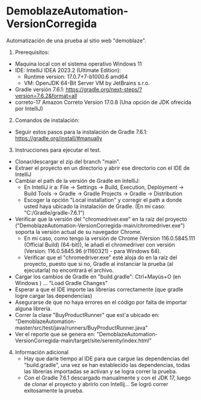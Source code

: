 # DemoblazeAutomation-VersionCorregida
Automatización de una prueba al sitio web "demoblaze".

1. Prerequisitos:
  - Maquina local con el sistema operativo Windows 11
  - IDE: IntelliJ IDEA 2023.2 (Ultimate Edition):
    - Runtime version: 17.0.7+7-b1000.6 amd64
    - VM: OpenJDK 64-Bit Server VM by JetBrains s.r.o.
  - Gradle versión 7.6.1: https://gradle.org/next-steps/?version=7.6.2&format=all 
  - correto-17 Amazon Correto Version 17.0.8 (Una opción de JDK ofrecida por IntelliJ)

2. Comandos de instalación:
  - Seguir estos pasos para la instalación de Gradle 7.6.1: https://gradle.org/install/#manually

3. Instrucciones para ejecutar el test.
  - Clonar/descargar el zip del branch "main".
  - Extraer el proyecto en un directorio y abrir ese directorio con el IDE de IntelliJ
  - Cambiar el path de la versión de Gradle en IntelliJ:
    - En IntelliJ ir a: File -> Settings -> Build, Execution, Deployment -> Build Tools -> Gradle -> Gradle Projects -> Gradle -> Distribution
    - Escoger la opción "Local installation" y corregir el path a donde usted haya ubicado la instalación de Gradle. (En mi caso: "C:/Gradle/gradle-7.6.1")
  - Verificar que la versión del "chromedriver.exe" en la raíz del proyecto ("DemoblazeAutomation-VersionCorregida-main/chromedriver.exe") soporta la versión actual de su navegador Chrome.
    - En mi caso, como tengo la versión de Chrome (Version 116.0.5845.111 (Official Build) (64-bit)), le añadí el chromedriver con versión (Version: 116.0.5845.96 (r1160321) - para Windows 64).
    - Verificar que el "chromedriver.exe" esté aloja do en la raíz del proyecto, puesto que si no, Gradle al instanciar la prueba (al ejecutarla) no encontrará el archivo.
  - Cargar los cambios de Gradle en "build.gradle": Ctrl+Mayús+O (en Windows ) ... "Load Gradle Changes" 
  - Esperar a que el IDE importe las librerías correctamente (que gradle logre cargar las dependencias)
  - Asegurarse de que no haya errores en el código por falta de importar alguna librería.
  - Correr la clase "BuyProductRunner" que est'a ubicado en: "DemoblazeAutomation-master/src/test/java/runners/BuyProductRunner.java"
  - Ver el reporte que se genera en: "DemoblazeAutomation-VersionCorregida-main/target/site/serenity/index.html"

4. Información adicional
   - Hay que darle tiempo al IDE para que cargue las dependencias del "build.gradle", una vez se han establecido las dependencias, todas las librerías importadas se activan y se logra correr la prueba.
   - Con el Gradle 7.6.1 descargado manualmente y con el JDK 17, luego de clonar el proyecto y abrirlo con Intellij... Se logró correr exitosamente la prueba.
